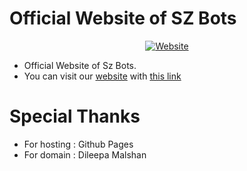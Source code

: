 <h1 aligh="center"> Official Website of SZ Bots </h1>

<div align="center">
<a href="https://www.szbots.tech/"><img src="https://user-images.githubusercontent.com/87059430/138085351-f3966373-4bfe-4e03-8f96-3dc9983d4625.png" alt="Website"></a>
</div>

- Official Website of Sz Bots.
- You can visit our [website](https://www.szbots.tech/) with [this link](https://www.szbots.tech/)

# Special Thanks
- For hosting : Github Pages
- For domain  : Dileepa Malshan
